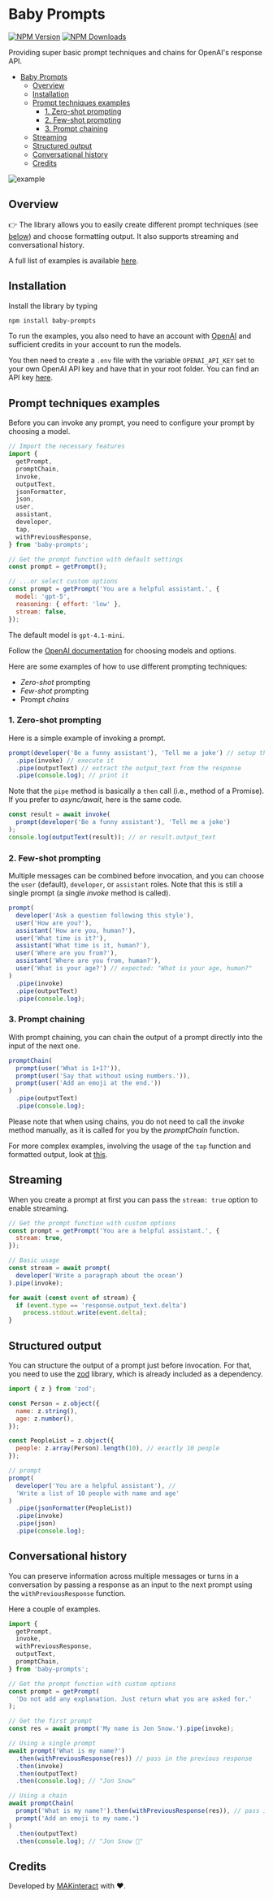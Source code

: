 # Baby Prompts

[![NPM Version](https://img.shields.io/npm/v/baby-prompts.svg?style=flat)](https://www.npmjs.org/package/baby-prompts)
[![NPM Downloads](https://img.shields.io/npm/dm/baby-prompts.svg?style=flat)](https://npmcharts.com/compare/baby-prompts?minimal=true)

Providing super basic prompt techniques and chains for OpenAI's response API.

- [Baby Prompts](#baby-prompts)
  - [Overview](#overview)
  - [Installation](#installation)
  - [Prompt techniques examples](#prompt-techniques-examples)
    - [1. Zero-shot prompting](#1-zero-shot-prompting)
    - [2. Few-shot prompting](#2-few-shot-prompting)
    - [3. Prompt chaining](#3-prompt-chaining)
  - [Streaming](#streaming)
  - [Structured output](#structured-output)
  - [Conversational history](#conversational-history)
  - [Credits](#credits)

![example](./assets/baby-prompts.png)

## Overview

👉 The library allows you to easily create different prompt techniques (see [below](#prompt-techniques-examples)) and choose formatting output. It also supports streaming and conversational history.

A full list of examples is available [here](examples).

## Installation

Install the library by typing

```sh
npm install baby-prompts
```

To run the examples, you also need to have an account with [OpenAI](https://platform.openai.com) and sufficient credits in your account to run the models.

You then need to create a `.env` file with the variable `OPENAI_API_KEY` set to your own OpenAI API key and have that in your root folder. You can find an API key [here](https://platform.openai.com/api-keys).

## Prompt techniques examples

Before you can invoke any prompt, you need to configure your prompt by choosing a model.

```js
// Import the necessary features
import {
  getPrompt,
  promptChain,
  invoke,
  outputText,
  jsonFormatter,
  json,
  user,
  assistant,
  developer,
  tap,
  withPreviousResponse,
} from 'baby-prompts';

// Get the prompt function with default settings
const prompt = getPrompt();

// ...or select custom options
const prompt = getPrompt('You are a helpful assistant.', {
  model: 'gpt-5',
  reasoning: { effort: 'low' },
  stream: false,
});
```

The default model is `gpt-4.1-mini`.

Follow the [OpenAI documentation](https://platform.openai.com/docs/api-reference/introduction) for choosing models and options.

Here are some examples of how to use different prompting techniques:

- _Zero-shot_ prompting
- _Few-shot_ prompting
- Prompt _chains_

### 1. Zero-shot prompting

Here is a simple example of invoking a prompt.

```js
prompt(developer('Be a funny assistant'), 'Tell me a joke') // setup the prompt
  .pipe(invoke) // execute it
  .pipe(outputText) // extract the output_text from the response
  .pipe(console.log); // print it
```

Note that the `pipe` method is basically a `then` call (i.e., method of a Promise).
If you prefer to _async/await_, here is the same code.

```js
const result = await invoke(
  prompt(developer('Be a funny assistant'), 'Tell me a joke')
);
console.log(outputText(result)); // or result.output_text
```

### 2. Few-shot prompting

Multiple messages can be combined before invocation, and you can choose the `user` (default), `developer`, or `assistant` roles. Note that this is still a single prompt (a single _invoke_ method is called).

```js
prompt(
  developer('Ask a question following this style'),
  user('How are you?'),
  assistant('How are you, human?'),
  user('What time is it?'),
  assistant('What time is it, human?'),
  user('Where are you from?'),
  assistant('Where are you from, human?'),
  user('What is your age?') // expected: "What is your age, human?"
)
  .pipe(invoke)
  .pipe(outputText)
  .pipe(console.log);
```

### 3. Prompt chaining

With prompt chaining, you can chain the output of a prompt directly into the input of the next one.

```js
promptChain(
  prompt(user('What is 1+1?')),
  prompt(user('Say that without using numbers.')),
  prompt(user('Add an emoji at the end.'))
)
  .pipe(outputText)
  .pipe(console.log);
```

Please note that when using chains, you do not need to call the _invoke_ method manually, as it is called for you by the _promptChain_ function.

For more complex examples, involving the usage of the `tap` function and formatted output, look at [this](./examples/chain.js).

## Streaming

When you create a prompt at first you can pass the `stream: true` option to enable streaming.

```js
// Get the prompt function with custom options
const prompt = getPrompt('You are a helpful assistant.', {
  stream: true,
});

// Basic usage
const stream = await prompt(
  developer('Write a paragraph about the ocean')
).pipe(invoke);

for await (const event of stream) {
  if (event.type == 'response.output_text.delta')
    process.stdout.write(event.delta);
}
```

## Structured output

You can structure the output of a prompt just before invocation. For that, you need to use the [zod](https://www.npmjs.com/package/zod) library, which is already included as a dependency.

```js
import { z } from 'zod';

const Person = z.object({
  name: z.string(),
  age: z.number(),
});

const PeopleList = z.object({
  people: z.array(Person).length(10), // exactly 10 people
});

// prompt
prompt(
  developer('You are a helpful assistant'), //
  'Write a list of 10 people with name and age'
)
  .pipe(jsonFormatter(PeopleList))
  .pipe(invoke)
  .pipe(json)
  .pipe(console.log);
```

## Conversational history

You can preserve information across multiple messages or turns in a conversation by passing a response as an input to the next prompt using the `withPreviousResponse` function.

Here a couple of examples.

```js
import {
  getPrompt,
  invoke,
  withPreviousResponse,
  outputText,
  promptChain,
} from 'baby-prompts';

// Get the prompt function with custom options
const prompt = getPrompt(
  'Do not add any explanation. Just return what you are asked for.'
);

// Get the first prompt
const res = await prompt('My name is Jon Snow.').pipe(invoke);

// Using a single prompt
await prompt('What is my name?')
  .then(withPreviousResponse(res)) // pass in the previous response
  .then(invoke)
  .then(outputText)
  .then(console.log); // "Jon Snow"

// Using a chain
await promptChain(
  prompt('What is my name?').then(withPreviousResponse(res)), // pass in the previous response
  prompt('Add an emoji to my name.')
)
  .then(outputText)
  .then(console.log); // "Jon Snow 🐺"
```

## Credits

Developed by [MAKinteract](https://make.kaist.ac.kr/andrea) with ♥️.

